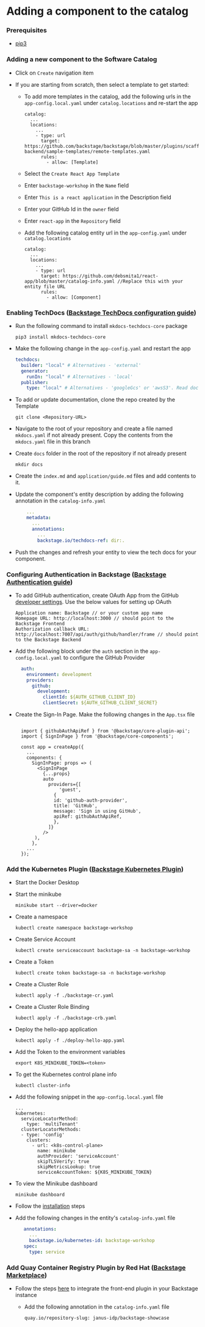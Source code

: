 # Adding a component to the catalog

### Prerequisites

- [pip3](https://www.activestate.com/resources/quick-reads/how-to-install-and-use-pip3/)

### Adding a new component to the Software Catalog

- Click on `Create` navigation item

- If you are starting from scratch, then select a template to get started:

  - To add more templates in the catalog, add the following urls in the `app-config.local.yaml` under `catalog.locations` and re-start the app

    ```
    catalog:
      ...
      locations:
        ...
        - type: url
          target: https://github.com/backstage/backstage/blob/master/plugins/scaffolder-backend/sample-templates/remote-templates.yaml
          rules:
            - allow: [Template]
      ```
  - Select the `Create React App Template`
  - Enter `backstage-workshop` in the `Name` field
  - Enter `This is a react application` in the Description field
  - Enter your GitHub Id in the `owner` field
  - Enter `react-app` in the `Repository` field
  - Add the following catalog entity url in the `app-config.yaml` under `catalog.locations`

    ```
    catalog:
      ...
      locations:
        ...
        - type: url
          target: https://github.com/debsmita1/react-app/blob/master/catalog-info.yaml //Replace this with your entity file URL
          rules:
            - allow: [Component]
    ```


### Enabling TechDocs ([Backstage TechDocs configuration guide](https://backstage.io/docs/features/techdocs/getting-started))

- Run the following command to install `mkdocs-techdocs-core` package

  ```
  pip3 install mkdocs-techdocs-core
  ```

- Make the following change in the `app-config.yaml` and restart the app

  ```yaml app-config.yaml
  techdocs:
    builder: "local" # Alternatives - 'external'
    generator:
      runIn: "local" # Alternatives - 'local'
    publisher:
      type: "local" # Alternatives - 'googleGcs' or 'awsS3'. Read documentation for using alternatives.
  ```

- To add or update documentation, clone the repo created by the Template

  ```
  git clone <Repository-URL>
  ```

- Navigate to the root of your repository and create a file named `mkdocs.yaml` if not already present. Copy the contents from the `mkdocs.yaml` file in this branch

- Create `docs` folder in the root of the repository if not already present

  ```
  mkdir docs
  ```

- Create the `index.md` and `application/guide.md` files and add contents to it.

- Update the component's entity description by adding the following annotation in the `catalog-info.yaml`

  ```yaml title="catalog-info.yaml"
      ...
      metadata:
        ...
        annotations:
          ...
          backstage.io/techdocs-ref: dir:.

  ```

- Push the changes and refresh your entity to view the tech docs for your component.

### Configuring Authentication in Backstage ([Backstage Authentication guide](https://backstage.io/docs/auth/))

- To add GitHub authentication, create OAuth App from the GitHub [developer settings](https://github.com/settings/developers). Use the below values for setting up OAuth

  ```
  Application name: Backstage // or your custom app name
  Homepage URL: http://localhost:3000 // should point to the Backstage Frontend
  Authorization callback URL: http://localhost:7007/api/auth/github/handler/frame // should point to the Backstage Backend
  ```

- Add the following block under the `auth` section in the `app-config.local.yaml` to configure the GitHub Provider

  ```yaml title=app-config.local.yaml
    auth:
      environment: development
      providers:
        github:
          development:
            clientId: ${AUTH_GITHUB_CLIENT_ID}
            clientSecret: ${AUTH_GITHUB_CLIENT_SECRET}
  ```

- Create the Sign-In Page. Make the following changes in the `App.tsx` file

  ```tsx title=packages/app/src/App.tsx

    import { githubAuthApiRef } from '@backstage/core-plugin-api';
    import { SignInPage } from '@backstage/core-components';

    const app = createApp({
      ...
      components: {
        SignInPage: props => (
          <SignInPage
            {...props}
            auto
              providers={[
                  'guest',
                {
                id: 'github-auth-provider',
                title: 'GitHub',
                message: 'Sign in using GitHub',
                apiRef: githubAuthApiRef,
                },
              ]}
            />
         ),
        },
      ...
    });

  ```

### Add the Kubernetes Plugin ([Backstage Kubernetes Plugin](https://backstage.io/docs/features/kubernetes/))

- Start the Docker Desktop

- Start the minikube

  ```
  minikube start --driver=docker
  ```

- Create a namespace

  ```
  kubectl create namespace backstage-workshop
  ```

- Create Service Account

  ```
  kubectl create serviceaccount backstage-sa -n backstage-workshop
  ```

- Create a Token

  ```
  kubectl create token backstage-sa -n backstage-workshop
  ```

- Create a Cluster Role

  ```
  kubectl apply -f ./backstage-cr.yaml
  ```

- Create a Cluster Role Binding

  ```
  kubectl apply -f ./backstage-crb.yaml
  ```

- Deploy the hello-app application

  ```
  kubectl apply -f ./deploy-hello-app.yaml
  ```

- Add the Token to the environment variables

  ```
  export K8S_MINIKUBE_TOKEN=<token>
  ```

- To get the Kubernetes control plane info

  ```
  kubectl cluster-info
  ```

- Add the following snippet in the `app-config.local.yaml` file

  ```
  ...
  kubernetes:
    serviceLocatorMethod:
      type: 'multiTenant'
    clusterLocatorMethods:
    - type: 'config'
      clusters:
        - url: <k8s-control-plane>
          name: minikube
          authProvider: 'serviceAccount'
          skipTLSVerify: true
          skipMetricsLookup: true
          serviceAccountToken: ${K8S_MINIKUBE_TOKEN}
  ```

- To view the Minikube dashboard

  ```
  minikube dashboard
  ```

- Follow the [installation](https://backstage.io/docs/features/kubernetes/installation) steps
- Add the following changes in the entity's `catalog-info.yaml` file

  ```yaml title=catalog-info.yaml
     annotations:
       ...
       backstage.io/kubernetes-id: backstage-workshop
     spec:
       type: service
  ```

### Add Quay Container Registry Plugin by Red Hat ([Backstage Marketplace](https://backstage.io/plugins/))

- Follow the steps [here](https://janus-idp.io/plugins/quay/) to integrate the front-end plugin in your Backstage instance
  
  - Add the following annotation in the `catalog-info.yaml` file

    ```quay.io/repository-slug: janus-idp/backstage-showcase```
